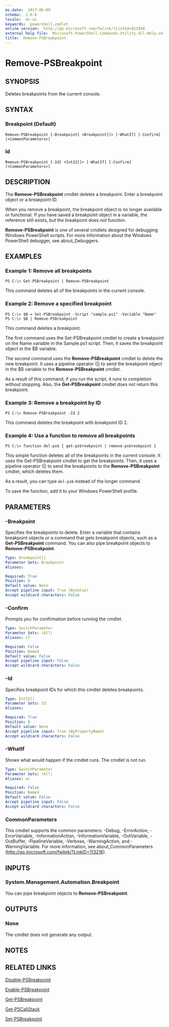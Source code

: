 ```yaml
---
ms.date:  2017-06-09
schema:  2.0.0
locale:  en-us
keywords:  powershell,cmdlet
online version:  http://go.microsoft.com/fwlink/?LinkId=821848
external help file:  Microsoft.PowerShell.Commands.Utility.dll-Help.xml
title:  Remove-PSBreakpoint
---
```


# Remove-PSBreakpoint

## SYNOPSIS
Deletes breakpoints from the current console.

## SYNTAX

### Breakpoint (Default)
```
Remove-PSBreakpoint [-Breakpoint] <Breakpoint[]> [-WhatIf] [-Confirm] [<CommonParameters>]
```

### Id
```
Remove-PSBreakpoint [-Id] <Int32[]> [-WhatIf] [-Confirm] [<CommonParameters>]
```

## DESCRIPTION
The **Remove-PSBreakpoint** cmdlet deletes a breakpoint.
Enter a breakpoint object or a breakpoint ID.

When you remove a breakpoint, the breakpoint object is no longer available or functional.
If you have saved a breakpoint object in a variable, the reference still exists, but the breakpoint does not function.

**Remove-PSBreakpoint** is one of several cmdlets designed for debugging Windows PowerShell scripts.
For more information about the Windows PowerShell debugger, see about_Debuggers.

## EXAMPLES

### Example 1: Remove all breakpoints
```
PS C:\> Get-PSBreakpoint | Remove-PSBreakpoint
```

This command deletes all of the breakpoints in the current console.

### Example 2: Remove a specified breakpoint
```
PS C:\> $B = Set-PSBreakpoint -Script "sample.ps1" -Variable "Name"
PS C:\> $B | Remove-PSBreakpoint
```

This command deletes a breakpoint.

The first command uses the Set-PSBreakpoint cmdlet to create a breakpoint on the Name variable in the Sample.ps1 script.
Then, it saves the breakpoint object in the $B variable.

The second command uses the **Remove-PSBreakpoint** cmdlet to delete the new breakpoint.
It uses a pipeline operator (|) to send the breakpoint object in the $B variable to the **Remove-PSBreakpoint** cmdlet.

As a result of this command, if you run the script, it runs to completion without stopping.
Also, the **Get-PSBreakpoint** cmdlet does not return this breakpoint.

### Example 3: Remove a breakpoint by ID
```
PS C:\> Remove-PSBreakpoint -Id 2
```

This command deletes the breakpoint with breakpoint ID 2.

### Example 4: Use a function to remove all breakpoints
```
PS C:\> function del-psb { get-psbreakpoint | remove-psbreakpoint }
```

This simple function deletes all of the breakpoints in the current console.
It uses the Get-PSBreakpoint cmdlet to get the breakpoints.
Then, it uses a pipeline operator (|) to send the breakpoints to the **Remove-PSBreakpoint** cmdlet, which deletes them.

As a result, you can type `del-psb` instead of the longer command.

To save the function, add it to your Windows PowerShell profile.

## PARAMETERS

### -Breakpoint
Specifies the breakpoints to delete.
Enter a variable that contains breakpoint objects or a command that gets breakpoint objects, such as a **Get-PSBreakpoint** command.
You can also pipe breakpoint objects to **Remove-PSBreakpoint**.

```yaml
Type: Breakpoint[]
Parameter Sets: Breakpoint
Aliases: 

Required: True
Position: 0
Default value: None
Accept pipeline input: True (ByValue)
Accept wildcard characters: False
```

### -Confirm
Prompts you for confirmation before running the cmdlet.

```yaml
Type: SwitchParameter
Parameter Sets: (All)
Aliases: cf

Required: False
Position: Named
Default value: False
Accept pipeline input: False
Accept wildcard characters: False
```

### -Id
Specifies breakpoint IDs for which this cmdlet deletes breakpoints.

```yaml
Type: Int32[]
Parameter Sets: Id
Aliases: 

Required: True
Position: 0
Default value: None
Accept pipeline input: True (ByPropertyName)
Accept wildcard characters: False
```

### -WhatIf
Shows what would happen if the cmdlet runs.
The cmdlet is not run.

```yaml
Type: SwitchParameter
Parameter Sets: (All)
Aliases: wi

Required: False
Position: Named
Default value: False
Accept pipeline input: False
Accept wildcard characters: False
```

### CommonParameters
This cmdlet supports the common parameters: -Debug, -ErrorAction, -ErrorVariable, -InformationAction, -InformationVariable, -OutVariable, -OutBuffer, -PipelineVariable, -Verbose, -WarningAction, and -WarningVariable. For more information, see about_CommonParameters (http://go.microsoft.com/fwlink/?LinkID=113216).

## INPUTS

### System.Management.Automation.Breakpoint
You can pipe breakpoint objects to **Remove-PSBreakpoint**.

## OUTPUTS

### None
The cmdlet does not generate any output.

## NOTES

## RELATED LINKS

[Disable-PSBreakpoint](Disable-PSBreakpoint.md)

[Enable-PSBreakpoint](Enable-PSBreakpoint.md)

[Get-PSBreakpoint](Get-PSBreakpoint.md)

[Get-PSCallStack](Get-PSCallStack.md)

[Set-PSBreakpoint](Set-PSBreakpoint.md)

